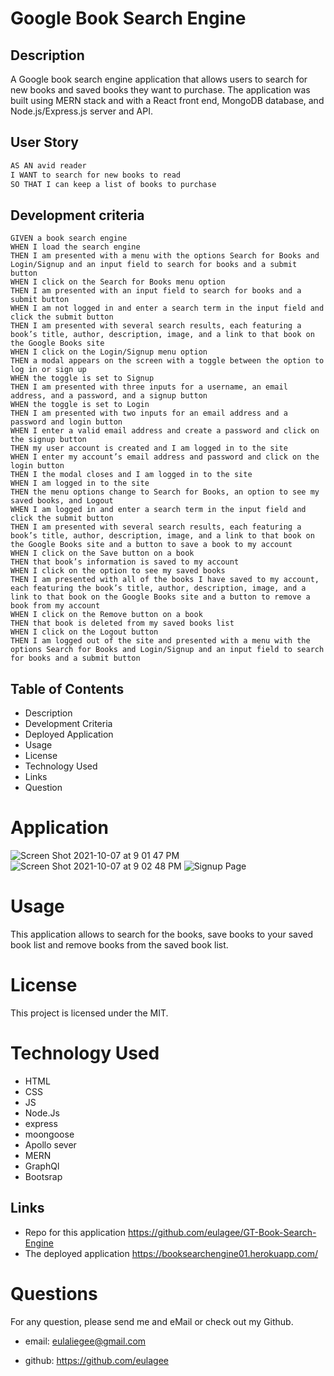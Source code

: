 # Google Book Search Engine

## Description 
A Google book search engine application that allows users to search for new books and saved books they want to purchase. 
The application was built using MERN stack and with a React front end, MongoDB database, and Node.js/Express.js server and API.



## User Story

```md
AS AN avid reader
I WANT to search for new books to read
SO THAT I can keep a list of books to purchase
```

## Development criteria

```
GIVEN a book search engine
WHEN I load the search engine
THEN I am presented with a menu with the options Search for Books and Login/Signup and an input field to search for books and a submit button
WHEN I click on the Search for Books menu option
THEN I am presented with an input field to search for books and a submit button
WHEN I am not logged in and enter a search term in the input field and click the submit button
THEN I am presented with several search results, each featuring a book’s title, author, description, image, and a link to that book on the Google Books site
WHEN I click on the Login/Signup menu option
THEN a modal appears on the screen with a toggle between the option to log in or sign up
WHEN the toggle is set to Signup
THEN I am presented with three inputs for a username, an email address, and a password, and a signup button
WHEN the toggle is set to Login
THEN I am presented with two inputs for an email address and a password and login button
WHEN I enter a valid email address and create a password and click on the signup button
THEN my user account is created and I am logged in to the site
WHEN I enter my account’s email address and password and click on the login button
THEN I the modal closes and I am logged in to the site
WHEN I am logged in to the site
THEN the menu options change to Search for Books, an option to see my saved books, and Logout
WHEN I am logged in and enter a search term in the input field and click the submit button
THEN I am presented with several search results, each featuring a book’s title, author, description, image, and a link to that book on the Google Books site and a button to save a book to my account
WHEN I click on the Save button on a book
THEN that book’s information is saved to my account
WHEN I click on the option to see my saved books
THEN I am presented with all of the books I have saved to my account, each featuring the book’s title, author, description, image, and a link to that book on the Google Books site and a button to remove a book from my account
WHEN I click on the Remove button on a book
THEN that book is deleted from my saved books list
WHEN I click on the Logout button
THEN I am logged out of the site and presented with a menu with the options Search for Books and Login/Signup and an input field to search for books and a submit button  
```

## Table of Contents

* Description
* Development Criteria
* Deployed Application 
* Usage
* License
* Technology Used
* Links 
* Question

# Application
![Screen Shot 2021-10-07 at 9 01 47 PM](https://user-images.githubusercontent.com/45496074/136612097-3a6a65fd-79a1-48c9-922c-21a063e75628.png)
![Screen Shot 2021-10-07 at 9 02 48 PM](https://user-images.githubusercontent.com/45496074/136612112-229e25fd-2054-4b8b-9c6a-3a94ca46403c.png)
![Signup Page](https://user-images.githubusercontent.com/45496074/136612124-30d590c4-7036-47b8-80ab-20ddaf2032e5.png)




# Usage

This application allows to search for the books, save books to your saved book list and remove books from the saved book list.

# License 
This project is licensed under the MIT.

# Technology Used

- HTML
- CSS
- JS
- Node.Js
- express
- moongoose
- Apollo sever
- MERN
- GraphQl
- Bootsrap

## Links

* Repo for this application https://github.com/eulagee/GT-Book-Search-Engine
* The deployed application https://booksearchengine01.herokuapp.com/

# Questions

For any question, please send me and eMail or check out my Github.

* email: <eulaliegee@gmail.com>

* github: <https://github.com/eulagee>
